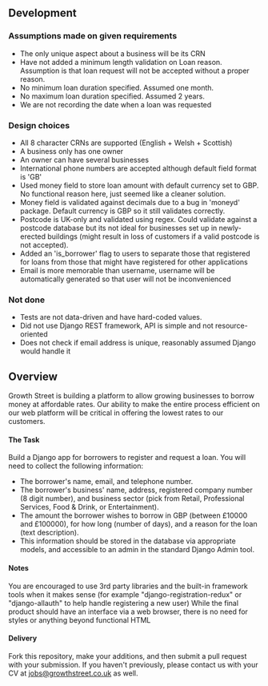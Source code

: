 ## Development


### Assumptions made on given requirements
* The only unique aspect about a business will be its CRN
* Have not added a minimum length validation on Loan reason. Assumption is that loan request will not be accepted without a proper reason.
* No minimum loan duration specified. Assumed one month.
* No maximum loan duration specified. Assumed 2 years.
* We are not recording the date when a loan was requested

### Design choices
* All 8 character CRNs are supported (English + Welsh + Scottish)
* A business only has one owner
* An owner can have several businesses
* International phone numbers are accepted although default field format is 'GB'
* Used money field to store loan amount with default currency set to GBP. No functional reason here, just seemed like a cleaner solution.
* Money field is validated against decimals due to a bug in 'moneyd' package. Default currency is GBP so it still validates correctly.
* Postcode is UK-only and validated using regex. Could validate against a postcode database but its not ideal for businesses set up in newly-erected buildings (might result in loss of customers if a valid postcode is not accepted).
* Added an 'is_borrower' flag to users to separate those that registered for loans from those that might have registered for other applications
* Email is more memorable than username, username will be automatically generated so that user will not be inconvenienced

### Not done
* Tests are not data-driven and have hard-coded values.
* Did not use Django REST framework, API is simple and not resource-oriented
* Does not check if email address is unique, reasonably assumed Django would handle it 

## Overview

Growth Street is building a platform to allow growing businesses to borrow money at affordable rates. Our ability to make the entire process efficient on our web platform will be critical in offering the lowest rates to our customers.

#### The Task

Build a Django app for borrowers to register and request a loan. You will need to collect the following information:

* The borrower's name, email, and telephone number.
* The borrower's business' name, address, registered company number (8 digit number), and business sector (pick from Retail, Professional Services, Food & Drink, or Entertainment).
* The amount the borrower wishes to borrow in GBP (between £10000 and £100000), for how long (number of days), and a reason for the loan (text description).
* This information should be stored in the database via appropriate models, and accessible to an admin in the standard Django Admin tool.

#### Notes

You are encouraged to use 3rd party libraries and the built-in framework tools when it makes sense (for example "django-registration-redux" or "django-allauth" to help handle registering a new user)
While the final product should have an interface via a web browser, there is no need for styles or anything beyond functional HTML

#### Delivery

Fork this repository, make your additions, and then submit a pull request with your submission. If you haven't previously, please contact us with your CV at jobs@growthstreet.co.uk as well.

